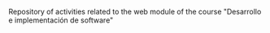 Repository of activities related to the web module of the course "Desarrollo e implementación de software"
